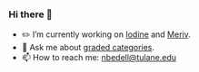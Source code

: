 ### Hi there 👋

- ✏️ I’m currently working on [Iodine](https://github.com/Sintrastes/iodine) and [Meriv](https://github.com/Sintrastes/meriv-vscode).
- 💬 Ask me about [graded categories](https://digitallibrary.tulane.edu/islandora/object/tulane%3A90929/datastream/PDF/view).
- 📫 How to reach me: nbedell@tulane.edu
